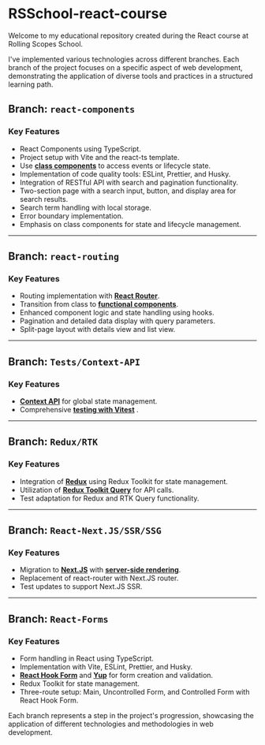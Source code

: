# RSSchool-react-course
Welcome to my educational repository created during the React course at Rolling Scopes School. 

I've implemented various technologies across different branches. Each branch of the project focuses on a specific aspect of web development, demonstrating the application of diverse tools and practices in a structured learning path.

## Branch: `react-components`

### Key Features
- React Components using TypeScript.
- Project setup with Vite and the react-ts template.
- Use **<ins>class components</ins>** to access events or lifecycle state.
- Implementation of code quality tools: ESLint, Prettier, and Husky.
- Integration of RESTful API with search and pagination functionality.
- Two-section page with a search input, button, and display area for search results.
- Search term handling with local storage.
- Error boundary implementation.
- Emphasis on class components for state and lifecycle management.

---

## Branch: `react-routing`

### Key Features
- Routing implementation with  **<ins>React Router</ins>**.
- Transition from class to **<ins>functional components</ins>**.
- Enhanced component logic and state handling using hooks.
- Pagination and detailed data display with query parameters.
- Split-page layout with details view and list view.

---

## Branch: `Tests/Context-API`

### Key Features
- **<ins>Context API</ins>** for global state management.
- Comprehensive **<ins>testing with Vitest</ins>** .

---

## Branch: `Redux/RTK`

### Key Features
- Integration of **<ins>Redux</ins>**  using Redux Toolkit for state management.
- Utilization of **<ins>Redux Toolkit Query</ins>**  for API calls.
- Test adaptation for Redux and RTK Query functionality.

---

## Branch: `React-Next.JS/SSR/SSG`

### Key Features
- Migration to **<ins>Next.JS</ins>** with **<ins>server-side rendering</ins>**.
- Replacement of react-router with Next.JS router.
- Test updates to support Next.JS SSR.

---

## Branch: `React-Forms`

### Key Features
- Form handling in React using TypeScript.
- Implementation with Vite, ESLint, Prettier, and Husky.
- **<ins>React Hook Form</ins>** and **<ins>Yup</ins>** for form creation and validation.
- Redux Toolkit for state management.
- Three-route setup: Main, Uncontrolled Form, and Controlled Form with React Hook Form.


Each branch represents a step in the project's progression, showcasing the application of different technologies and methodologies in web development.
